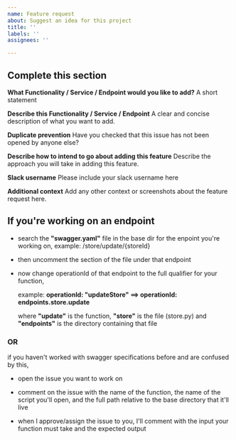 ```yaml
---
name: Feature request
about: Suggest an idea for this project
title: ''
labels: ''
assignees: ''

---
```


## Complete this section

**What Functionality / Service / Endpoint would you like to add?**
A short statement

**Describe this Functionality / Service / Endpoint**
A clear and concise description of what you want to add.

**Duplicate prevention**
Have you checked that this issue has not been opened by anyone  else?

**Describe how to intend to go about adding this feature**
Describe the approach you will take in adding this feature. 

**Slack username**
Please include your slack username here

**Additional context**
Add any other context or screenshots about the feature request here.



## If you're working on an endpoint

- search the **"swagger.yaml"** file in the base dir for the enpoint you're working on, example:  /store/update/{storeId}

- then uncomment the section of the file under that endpoint

- now change operationId of that endpoint to the full qualifier for your function,

  example:  **operationId: "updateStore"  ==> operationId: endpoints.store.update** 
  
  where **"update"** is the function, **"store"** is the file (store.py) and **"endpoints"** is the directory containing that file
  
### OR
  
  if you haven't worked with swagger specifications before and are confused by this, 

- open the issue you want to work on

- comment on the issue with the name of the function, the name of the script you'll open, and the full path relative to the base directory that it'll live

- when I approve/assign the issue to you, I'll comment  with 
            the input your function must take and
            the expected output
  

